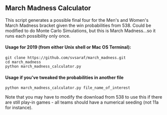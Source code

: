 ## March Madness Calculator

This script generates a possible final four for the Men's and Women's March Madness bracket given the win probabilities from 538. Could be modified to do Monte Carlo Simulations, but this is March Madness...so it runs each possibility only once. 

#### Usage for 2019 (from either Unix shell or Mac OS Terminal): 

    git clone https://github.com/svsaraf/march_madness.git
    cd march_madness
    python march_madness_calculator.py


#### Usage if you've tweaked the probabilities in another file

    python march_madness_calculator.py file_name_of_interest


Note that you may have to modify the download from 538 to use this if there are still play-in games - all teams should have a numerical seeding (not 11a for instance). 